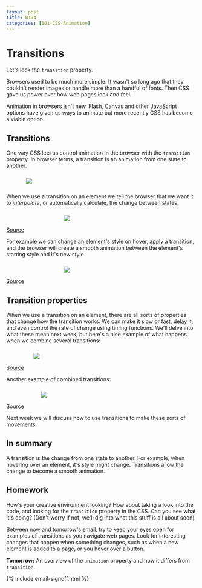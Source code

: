 ```yaml
---
layout: post
title: W1D4
categories: [101-CSS-Animation]
---
```


# Transitions

Let's look the `transition` property.

Browsers used to be much more simple. It wasn't so long ago that they couldn't render images or handle more than a handful of fonts. Then CSS gave us power over how web pages look and feel.

Animation in browsers isn't new. Flash, Canvas and other JavaScript options have given us ways to animate but more recently CSS has become a viable option.

## Transitions

One way CSS lets us control animation in the browser with the `transition` property. In browser terms, a transition is an animation from one state to another.


<img src="http://s3.amazonaws.com/course-images/ab.png" style="max-width: 400px; margin: 24px auto; display: block;">

When we use a transition on an element we tell the browser that we want it to *interpolate*, or automatically calculate, the change between states.

<div class="example">
  <img src="http://s3.amazonaws.com/course-images/ab.gif" style="max-width: 200px; margin: 24px auto 0; display: block;">
  <p class="source"><a href="http://codepen.io/donovanh/pen/RNdxqw">Source</a></p>
</div>

For example we can change an element's style on hover, apply a transition, and the browser will create a smooth animation between the element's starting style and it's new style.

<div class="example">
  <img src="http://s3.amazonaws.com/course-images/button.gif" style="max-width: 200px; margin: 24px auto 0; display: block;">
  <p class="source"><a href="http://codepen.io/donovanh/pen/MYQdZd">Source</a></p>
</div>

## Transition properties

When we use a transition on an element, there are all sorts of properties that change how the transition works. We can make it slow or fast, delay it, and even control the rate of change using timing functions. We'll delve into what these mean next week, but here's a nice example of what happens when we combine several transitions:

<div class="example">
  <img src="http://s3.amazonaws.com/course-images/winnie.gif" style="max-width: 360px; margin: 24px auto 0; display: block;">
  <p class="source"><a href="http://in-ni.com/">Source</a></p>
</div>

Another example of combined transitions:

<div class="example">
  <img src="http://s3.amazonaws.com/course-images/transitions.gif" style="max-width: 320px; margin: 24px auto 0; display: block;">
  <p class="source"><a href="http://codepen.io/suez/pen/XJGOyL">Source</a></p>
</div>

Next week we will discuss how to use transitions to make these sorts of movements.

## In summary

A transition is the change from one state to another. For example, when hovering over an element, it's style might change. Transitions allow the change to become a smooth animation.

<div class="callout">
  <h2>Homework</h2>

  <p>How's your creative environment looking? How about taking a look into the code, and looking for the <code>transition</code> property in the CSS. Can you see what it's doing? (Don't worry if not, we'll dig into what this stuff is all about soon)</p>

  <p>Between now and tomorrow's email, try to keep your eyes open for examples of transitions as you navigate web pages. Look for interesting changes that happen when something changes, such as when a new element is added to a page, or you hover over a button.</p>
</div>

**Tomorrow:** An overview of the `animation` property and how it differs from `transition`.

{% include email-signoff.html %}
